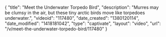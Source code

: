 {
    "title": "Meet the Underwater Torpedo Bird",
    "description": "Murres may be clumsy in the air, but these tiny arctic birds move like torpedoes underwater.",
    "videoid": "117480",
    "date_created": "1380120114",
    "date_modified": "1418181042",
    "type": "captivate",
    "layout": "video",
    "url": "\/v\/meet-the-underwater-torpedo-bird\/117480"
}